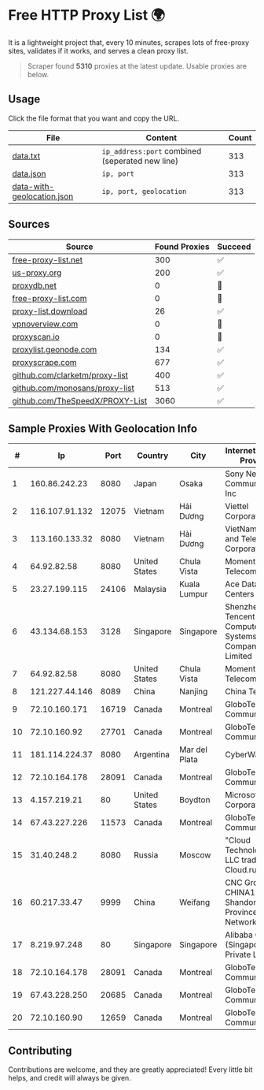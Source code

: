 
# Free HTTP Proxy List 🌍

It is a lightweight project that, every 10 minutes, scrapes lots of free-proxy sites, validates if it works, and serves a clean proxy list.


> Scraper found **5310** proxies at the latest update. Usable proxies are below.

## Usage

Click the file format that you want and copy the URL.


|File|Content|Count|
|----|-------|-----|
|[data.txt](https://raw.githubusercontent.com/themiralay/Proxy-List-World/master/data.txt)|`ip_address:port` combined (seperated new line)|313|
|[data.json](https://raw.githubusercontent.com/themiralay/Proxy-List-World/master/data.json)|`ip, port`|313|
|[data-with-geolocation.json](https://raw.githubusercontent.com/themiralay/Proxy-List-World/master/data-with-geolocation.json)|`ip, port, geolocation`|313|

## Sources

|Source|Found Proxies|Succeed|
|------|-------------|-------|
|[free-proxy-list.net](https://free-proxy-list.net)|300|✅|
|[us-proxy.org](https://www.us-proxy.org)|200|✅|
|[proxydb.net](http://proxydb.net)|0|🚫|
|[free-proxy-list.com](https://free-proxy-list.com/?page=&port=&type%5B%5D=http&type%5B%5D=https&up_time=0&search=Search)|0|🚫|
|[proxy-list.download](https://www.proxy-list.download/HTTP)|26|✅|
|[vpnoverview.com](https://vpnoverview.com/privacy/anonymous-browsing/free-proxy-servers)|0|🚫|
|[proxyscan.io](https://www.proxyscan.io)|0|🚫|
|[proxylist.geonode.com](https://proxylist.geonode.com/api/proxy-list?limit=300&page=1&sort_by=lastChecked&sort_type=desc&protocols=http,https)|134|✅|
|[proxyscrape.com](https://api.proxyscrape.com/v2/?request=displayproxies&protocol=http&timeout=10000&country=all&ssl=all&anonymity=all)|677|✅|
|[github.com/clarketm/proxy-list](https://raw.githubusercontent.com/clarketm/proxy-list/master/proxy-list-raw.txt)|400|✅|
|[github.com/monosans/proxy-list](https://raw.githubusercontent.com/monosans/proxy-list/main/proxies/http.txt)|513|✅|
|[github.com/TheSpeedX/PROXY-List](https://raw.githubusercontent.com/TheSpeedX/PROXY-List/master/http.txt)|3060|✅|


## Sample Proxies With Geolocation Info

|#|Ip|Port|Country|City|Internet Service Provider|
|-|--|----|-------|----|-------------------------|
|1|160.86.242.23|8080|Japan|Osaka|Sony Network Communications Inc|
|2|116.107.91.132|12075|Vietnam|Hải Dương|Viettel Corporation|
|3|113.160.133.32|8080|Vietnam|Hải Dương|VietNam Post and Telecom Corporation|
|4|64.92.82.58|8080|United States|Chula Vista|Momentum Telecom, Inc.|
|5|23.27.199.115|24106|Malaysia|Kuala Lumpur|Ace Data Centers II|
|6|43.134.68.153|3128|Singapore|Singapore|Shenzhen Tencent Computer Systems Company Limited|
|7|64.92.82.58|8080|United States|Chula Vista|Momentum Telecom, Inc.|
|8|121.227.44.146|8089|China|Nanjing|China Telecom|
|9|72.10.160.171|16719|Canada|Montreal|GloboTech Communications|
|10|72.10.160.92|27701|Canada|Montreal|GloboTech Communications|
|11|181.114.224.37|8080|Argentina|Mar del Plata|CyberWave S.A.|
|12|72.10.164.178|28091|Canada|Montreal|GloboTech Communications|
|13|4.157.219.21|80|United States|Boydton|Microsoft Corporation|
|14|67.43.227.226|11573|Canada|Montreal|GloboTech Communications|
|15|31.40.248.2|8080|Russia|Moscow|"Cloud Technologies" LLC trading as Cloud.ru|
|16|60.217.33.47|9999|China|Weifang|CNC Group CHINA169 Shandong Province Network|
|17|8.219.97.248|80|Singapore|Singapore|Alibaba Cloud (Singapore) Private Limited|
|18|72.10.164.178|28091|Canada|Montreal|GloboTech Communications|
|19|67.43.228.250|20685|Canada|Montreal|GloboTech Communications|
|20|72.10.160.90|12659|Canada|Montreal|GloboTech Communications|



## Contributing

Contributions are welcome, and they are greatly appreciated! Every
little bit helps, and credit will always be given.


